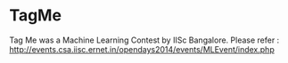 # TagMe
Tag Me was a Machine Learning Contest by IISc Bangalore. Please refer : http://events.csa.iisc.ernet.in/opendays2014/events/MLEvent/index.php
